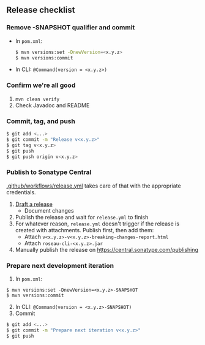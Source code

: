 ## Release checklist

### Remove -SNAPSHOT qualifier and commit

- In `pom.xml`:
  ```bash
  $ mvn versions:set -DnewVersion=<x.y.z>
  $ mvn versions:commit
  ```
- In CLI:
  `@Command(version = <x.y.z>)`

### Confirm we're all good

1. `mvn clean verify`
2. Check Javadoc and README

### Commit, tag, and push
```bash
$ git add <...>
$ git commit -m "Release v<x.y.z>"
$ git tag v<x.y.z>
$ git push
$ git push origin v<x.y.z>
```

### Publish to Sonatype Central
[.github/workflows/release.yml](.github/workflows/release.yml) takes care of that with the appropriate credentials.

  1. [Draft a release](https://github.com/alien-tools/roseau/releases/new)
     - Document changes
  2. Publish the release and wait for `release.yml` to finish
  3. For whatever reason, `release.yml` doesn't trigger if the release is created with attachments.
     Publish first, then add them:
     - Attach `v<x.y.z>-v<x.y.z>-breaking-changes-report.html`
     - Attach `roseau-cli-<x.y.z>.jar`
  4. Manually publish the release on https://central.sonatype.com/publishing 

### Prepare next development iteration

1. In `pom.xml`:
  ```
  $ mvn versions:set -DnewVersion=<x.y.z>-SNAPSHOT
  $ mvn versions:commit
  ```
2. In CLI:
  `@Command(version = <x.y.z>-SNAPSHOT)`
3. Commit
```bash
$ git add <...>
$ git commit -m "Prepare next iteration v<x.y.z>"
$ git push
```
